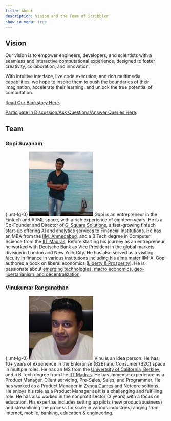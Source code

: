 ```yaml
---
title: About
description: Vision and the Team of Scribbler
show_in_menu: true
---
```


## Vision
Our vision is to empower engineers, developers, and scientists with a seamless and interactive computational experience, designed to foster creativity, collaboration, and innovation. 

With intuitive interface, live code execution, and rich multimedia capabilities, we hope to inspire them to push the boundaries of their imagination, accelerate their learning, and unlock the true potential of computation.

[Read Our Backstory Here](backstory.html).

[Participate in Discussion/Ask Questions/Answer Queries Here](https://github.com/gopi-suvanam/scribbler/discussions).

## Team
<div class="row">
<div class="col-lg-6" markdown="1">

### Gopi Suvanam
{:.mt-lg-0}
![Gopi](gopi.jpeg)
Gopi is an entrepreneur in the Fintech and AI/ML space, with a rich experience of eighteen years. He is a Co-Founder and Director of [G-Square Solutions](https://g-square.in), a fast-growing fintech start-up offering AI and analytics services to Financial Institutions. He has an MBA from the [IIM, Ahmedabad](https://www.iima.ac.in/), and a B.Tech degree in Computer Science from the [IIT Madras](https://www.iitm.ac.in/). Before starting his journey as an entrepreneur, he worked with Deutsche Bank as Vice President in the global markets division in London and New York City. He has also served as a visiting faculty in finance in various institutions including his alma mater IIM-A. Gopi authored a book on liberal economics ([Liberty & Prosperity](https://vernonpress.com/book/1266)). He is passionate about [emerging technologies, macro economics, geo-libertarianism, and decentralization](https://decentralized-intelligence.com).
</div>

<div class="col-lg-6" markdown="1">
    
### Vinukumar Ranganathan
{:.mt-lg-0}
![Vinu](vinu.jpeg)
Vinu is an idea person. He has 10+ years of experience in the Enterprise (B2B) and Consumer (B2C) space in multiple roles. He has an MS from the [Univertsity of California, Berkley](https://www.berkeley.edu/), and a B.Tech degree from the [IIT Madras](https://www.iitm.ac.in/). He has immense experience as a Product Manager, Client servicing, Pre-Sales, Sales, and Programmer. He has worked as a Product Manager in [Zynga Games](https://www.zynga.com/) and Netcore soltions. He enjoys his role as a Product Manager as it is a challenging and fulfilling role. He has also worked in the nonprofit sector (3 years) with a focus on education. His expertise includes setting up pilots (new product/business) and streamlining the process for scale in various industries ranging from internet, mobile, banking, education & engineering.


  
</div></div>







